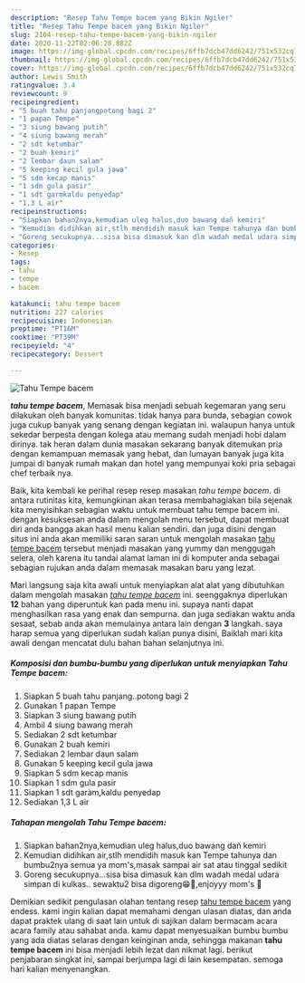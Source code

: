 ```yaml
---
description: "Resep Tahu Tempe bacem yang Bikin Ngiler"
title: "Resep Tahu Tempe bacem yang Bikin Ngiler"
slug: 2104-resep-tahu-tempe-bacem-yang-bikin-ngiler
date: 2020-11-22T02:06:28.882Z
image: https://img-global.cpcdn.com/recipes/6ffb7dcb47dd6242/751x532cq70/tahu-tempe-bacem-foto-resep-utama.jpg
thumbnail: https://img-global.cpcdn.com/recipes/6ffb7dcb47dd6242/751x532cq70/tahu-tempe-bacem-foto-resep-utama.jpg
cover: https://img-global.cpcdn.com/recipes/6ffb7dcb47dd6242/751x532cq70/tahu-tempe-bacem-foto-resep-utama.jpg
author: Lewis Smith
ratingvalue: 3.4
reviewcount: 9
recipeingredient:
- "5 buah tahu panjangpotong bagi 2"
- "1 papan Tempe"
- "3 siung bawang putih"
- "4 siung bawang merah"
- "2 sdt ketumbar"
- "2 buah kemiri"
- "2 lembar daun salam"
- "5 keeping kecil gula jawa"
- "5 sdm kecap manis"
- "1 sdm gula pasir"
- "1 sdt garmkaldu penyedap"
- "1,3 L air"
recipeinstructions:
- "Siapkan bahan2nya,kemudian uleg halus,duo bawang dañ kemiri"
- "Kemudian didihkan air,stlh mendidih masuk kan Tempe tahunya dan bumbu2nya semua ya mom&#39;s,masak sampai air sat atau tinggal sedikit"
- "Goreng secukupnya...sisa bisa dimasuk kan dlm wadah medal udara simpan di kulkas.. sewaktu2 bisa digoreng😁🤗,enjoyyy mom&#39;s 🤗"
categories:
- Resep
tags:
- tahu
- tempe
- bacem

katakunci: tahu tempe bacem 
nutrition: 227 calories
recipecuisine: Indonesian
preptime: "PT16M"
cooktime: "PT39M"
recipeyield: "4"
recipecategory: Dessert

---
```



![Tahu Tempe bacem](https://img-global.cpcdn.com/recipes/6ffb7dcb47dd6242/751x532cq70/tahu-tempe-bacem-foto-resep-utama.jpg)

<b><i>tahu tempe bacem</i></b>, Memasak bisa menjadi sebuah kegemaran yang seru dilakukan oleh banyak komunitas. tidak hanya para bunda, sebagian cowok juga cukup banyak yang senang dengan kegiatan ini. walaupun hanya untuk sekedar berpesta dengan kolega atau memang sudah menjadi hobi dalam dirinya. tak heran dalam dunia masakan sekarang banyak ditemukan pria dengan kemampuan memasak yang hebat, dan lumayan banyak juga kita jumpai di banyak rumah makan dan hotel yang mempunyai koki pria sebagai chef terbaik nya.



Baik, kita kembali ke perihal resep resep masakan <i>tahu tempe bacem</i>. di antara rutinitas kita, kemungkinan akan terasa membahagiakan bila sejenak kita menyisihkan sebagian waktu untuk membuat tahu tempe bacem ini. dengan kesuksesan anda dalam mengolah menu tersebut, dapat membuat diri anda bangga akan hasil menu kalian sendiri. dan juga disini dengan situs ini anda akan memiliki saran saran untuk mengolah masakan <u>tahu tempe bacem</u> tersebut menjadi masakan yang yummy dan menggugah selera, oleh karena itu tandai alamat laman ini di komputer anda sebagai sebagian rujukan anda dalam memasak masakan baru yang lezat.


Mari langsung saja kita awali untuk menyiapkan alat alat yang dibutuhkan dalam mengolah masakan <u><i>tahu tempe bacem</i></u> ini. seenggaknya diperlukan <b>12</b> bahan yang diperuntuk kan pada menu ini. supaya nanti dapat menghasilkan rasa yang enak dan sempurna. dan juga sediakan waktu anda sesaat, sebab anda akan memulainya antara lain dengan <b>3</b> langkah. saya harap semua yang diperlukan sudah kalian punya disini, Baiklah mari kita awali dengan mencatat dulu bahan bahan selanjutnya ini.

<!--inarticleads1-->

##### Komposisi dan bumbu-bumbu yang diperlukan untuk menyiapkan Tahu Tempe bacem:

1. Siapkan 5 buah tahu panjang..potong bagi 2
1. Gunakan 1 papan Tempe
1. Siapkan 3 siung bawang putih
1. Ambil 4 siung bawang merah
1. Sediakan 2 sdt ketumbar
1. Gunakan 2 buah kemiri
1. Sediakan 2 lembar daun salam
1. Gunakan 5 keeping kecil gula jawa
1. Siapkan 5 sdm kecap manis
1. Siapkan 1 sdm gula pasir
1. Siapkan 1 sdt garàm,kaldu penyedap
1. Sediakan 1,3 L air




<!--inarticleads2-->

##### Tahapan mengolah Tahu Tempe bacem:

1. Siapkan bahan2nya,kemudian uleg halus,duo bawang dañ kemiri
1. Kemudian didihkan air,stlh mendidih masuk kan Tempe tahunya dan bumbu2nya semua ya mom&#39;s,masak sampai air sat atau tinggal sedikit
1. Goreng secukupnya...sisa bisa dimasuk kan dlm wadah medal udara simpan di kulkas.. sewaktu2 bisa digoreng😁🤗,enjoyyy mom&#39;s 🤗




Demikian sedikit pengulasan olahan tentang resep <u>tahu tempe bacem</u> yang endess. kami ingin kalian dapat memahami dengan ulasan diatas, dan anda dapat praktek ulang di saat lain untuk di sajikan dalam bermacam acara acara family atau sahabat anda. kamu dapat menyesuaikan bumbu bumbu yang ada diatas selaras dengan keinginan anda, sehingga makanan <b>tahu tempe bacem</b> ini bisa menjadi lebih lezat dan nikmat lagi. berikut penjabaran singkat ini, sampai berjumpa lagi di lain kesempatan. semoga hari kalian menyenangkan.
